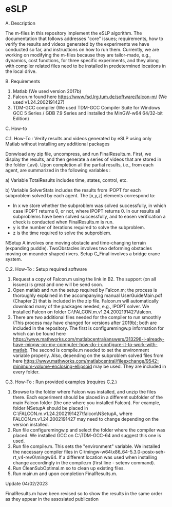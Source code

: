 # eSLP

A. Description

The m-files in this repository implement the eSLP algorithm. The documentation that follows addresses "core" issues; requirements, how to verify the results and videos generated by the experiments we have conducted so far, and instructions on how to run them. Currently, we are working on modifying the m-files because they are tailor-made, e.g., dynamics, cost functions, for three specific experiments, and they along with compiler related files need to be installed in predetermined locations in the local drive. 

B. Requirements

1. Matlab (We used version 2017b)
2. Falcon.m found here https://www.fsd.lrg.tum.de/software/falcon-m/ (We used v1.24.2002191427)
3. TDM-GCC compiler (We used TDM-GCC Compiler Suite for Windows GCC 5 Series / GDB 7.9 Series and installed the MinGW-w64 64/32-bit Edition)

C. How-to

C.1. How-To : Verify results and videos generated by eSLP using only Matlab without installing any additional packages

Donwload any zip file, uncompress, and run FinalResults.m. First, we display the results, and then generate a series of videos that are stored in the folder (.avi). Upon completion all the partial results, i.e., from each agent, are summarized in the following variables :

a) Variable TotalResults includes time, states, control, etc.

b) Variable SolverStats includes the results from IPOPT for each subproblem solved by each agent. The [x,y,z] elements correspond to: 
- In x we store whether the subproblem was solved successfully, in which case IPOPT returns 0, or not, where IPOPT returns 0. In our results all subproblems have been solved successfully, and to easen verification a check is conducted when FinalResults.m is run. 
- y is the number of iterations required to solve the subproblem.
- z is the time required to solve the subproblem. 

NSetup A involves one moving obstacle and time-changing terrain (expanding puddle). TwoObstacles involves two deforming obstacles moving on meander shaped rivers. Setup C_Final involves a bridge crane system. 

C.2. How-To : Setup required software
1. Request a copy of Falcon.m using the link in B2. The support (on all issues) is great and one will be send soon. 
2. Open matlab and run the setup required by Falcon.m; the process is thoroughly explained in the accompanying manual UserGuideMain.pdf (Chapter 2) that is included in the zip file. Falcon.m will automatically download many of the packages needed, e.g., IPOPT solver. We installed Falcon on folder C:\FALCON.m.v1.24.2002191427\falcon.
3. There are two additional files needed for the compiler to run smoothly (This process may have changed for versions after 2019b); both are included in the repository. The first is configuremingw.p information for which can be found here https://www.mathworks.com/matlabcentral/answers/313298-i-already-have-mingw-on-my-computer-how-do-i-configure-it-to-work-with-matlab. The second is compile.m needed to set the environment variable properly. Also, depending on the subproblem solved files from here https://www.mathworks.com/matlabcentral/fileexchange/9542-minimum-volume-enclosing-ellipsoid may be used. They are included in every folder.

C.3. How-To : Run provided examples (requires C.2.)
1. Browse to the folder where Falcon was installed, and unzip the files there. Each experiment should be placed in a different subfolder of the main Falcon folder (the one where you installed Falcon). For example, folder NSetupA should be placed in C:\FALCON.m.v1.24.2002191427\falcon\NSetupA, where FALCON.m.v1.24.2002191427 may need to change depending on the version installed.
2. Run file configuremingw.p and select the folder where the compiler was placed. We installed GCC on C:\TDM-GCC-64 and suggest this one is used.
3. Run file compile.m. This sets the "environment" variable. We installed the necessary compiler files in C:\mingw-w64\x86_64-5.3.0-posix-seh-rt_v4-rev0\mingw64. If a different location was used when installing change accordingly in the compile.m (first line - setenv command).
4. Run CleanSubOptimal.m so to clean up existing files.
5. Run main.m and upon completion FinalResults.m.

Update 04/02/2023

FinalResults.m have been revised so to show the results in the same order as they appear in the assosiated publication
